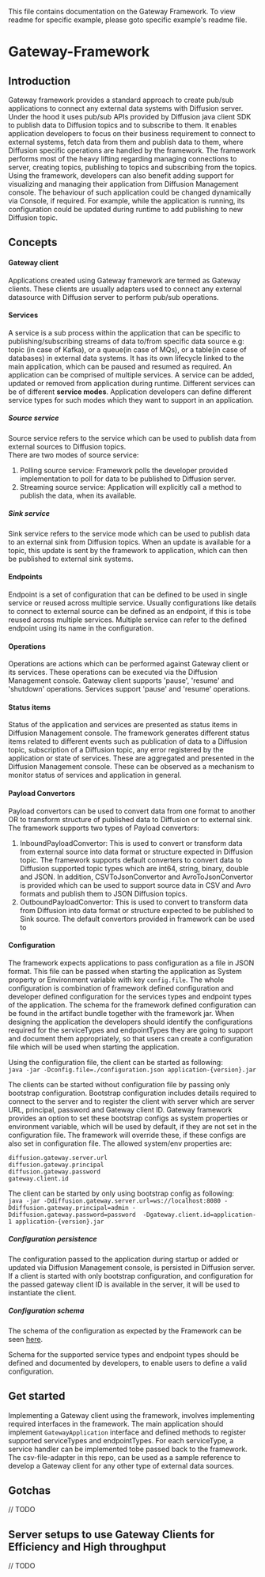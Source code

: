 This file contains documentation on the Gateway Framework. To view readme for specific example, please goto specific example's readme file.

# Gateway-Framework

## Introduction
Gateway framework provides a standard approach to create pub/sub applications to connect any external data systems with Diffusion server. Under the hood it uses pub/sub APIs provided by Diffusion java client SDK to publish data to Diffusion topics and to subscribe to them. It enables application developers to focus on their business requirement to connect to external systems, fetch data from them and publish data to them, where Diffusion specific operations are handled by the framework. The framework performs most of the heavy lifting regarding managing connections to server, creating topics, publishing to topics and subscribing from the topics. Using the framework, developers can also benefit adding support for visualizing and managing their application from Diffusion Management console. The behaviour of such application could be changed dynamically via Console, if required. For example, while the application is running, its configuration could be updated during runtime to add publishing to new Diffusion topic.

## Concepts 

#### Gateway client
Applications created using Gateway framework are termed as Gateway clients. These clients are usually adapters used to connect any external datasource with Diffusion server to perform pub/sub operations.

#### Services
A service is a sub process within the application that can be specific to publishing/subscribing streams of data to/from specific data source e.g: topic (in case of Kafka), or a queue(in case of MQs), or a table(in case of databases) in external data systems. It has its own lifecycle linked to the main application, which can be paused and resumed as required. An application can be comprised of multiple services. A service can be added, updated or removed from application during runtime. Different services can be of different **service modes**. Application developers can define different service types for such modes which they want to support in an application.

##### Source service
Source service refers to the service which can be used to publish data from external sources to Diffusion topics.  
There are two modes of source service:
<ol>
<li>Polling source service:  Framework polls the developer provided implementation to poll for data to be published to Diffusion server.
</li>
<li>Streaming source service: Application will explicitly call a method to publish the data, when its available.</li>
</ol>

##### Sink service 
Sink service refers to the service mode which can be used to publish data to an external sink from Diffusion topics. When an update is available for a topic, this update is sent by the framework to application, which can then be published to external sink systems.

#### Endpoints
Endpoint is a set of configuration that can be defined to be used in single service or reused across multiple service. Usually configurations like details to connect to external source can be defined as an endpoint, if this is tobe reused across multiple services. Multiple service can refer to the defined endpoint using its name in the configuration.

#### Operations
Operations are actions which can be performed against Gateway client or its services. These operations can be executed via the Diffusion Management console. Gateway client supports 'pause', 'resume' and 'shutdown' operations. Services support 'pause' and 'resume' operations.

#### Status items
Status of the application and services are presented as status items in Diffusion Management console. The framework generates different status items related to different events such as publication of data to a Diffusion topic, subscription of a Diffusion topic, any error registered by the application or state of services. These are aggregated and presented in the Diffusion Management console. These can be observed as a mechanism to monitor status of services and application in general.

#### Payload Convertors
Payload convertors can be used to convert data from one format to another OR to transform structure of published data to Diffusion or to external sink. The framework supports two types of Payload convertors:
<ol>
<li>
InboundPayloadConvertor: This is used to convert or transform data from external source into data format or structure expected in Diffusion topic. The framework supports default converters to convert data to Diffusion supported topic types which are int64, string, binary, double and JSON. In addition, CSVToJsonConvertor and AvroToJsonConvertor is provided which can be used to support source data in CSV and Avro formats and publish them to JSON Diffusion topics.
</li>  

<li>
OutboundPayloadConvertor: This is used to convert to transform data from Diffusion into data format or structure expected to be published to Sink source. The default convertors provided in framework can be used to 
</li>
</ol>

#### Configuration
The framework expects applications to pass configuration as a file in JSON format. This file can be passed when starting the application as System property or Environment variable with key `config.file`. The whole configuration is combination of framework defined configuration and developer defined configuration for the services types and endpoint types of the application. The schema for the framework defined configuration can be found in the artifact bundle together with the framework jar. When designing the application the developers should identify the configurations required for the serviceTypes and endpointTypes they are going to support and document them appropriately, so that users can create a configuration file which will be used when starting the application.

Using the configuration file, the client can be started as following:  
    `java -jar -Dconfig.file=./configuration.json application-{version}.jar`

The clients can be started without configuration file by passing only bootstrap configuration. Bootstrap configuration includes details required to connect to the server and to register the client with server which are server URL, principal, password and Gateway client ID. Gateway framework provides an option to set these bootstrap configs as system properties or environment variable, which will be used by default, if they are not set in the configuration file. The framework will override these, if these configs are also set in configuration file. The allowed system/env properties are:  
``` 
diffusion.gateway.server.url  
diffusion.gateway.principal  
diffusion.gateway.password  
gateway.client.id
```
The client can be started by only using bootstrap config as following:  
`java -jar -Ddiffusion.gateway.server.url=ws://localhost:8080 -Ddiffusion.gateway.principal=admin -Ddiffusion.gateway.password=password  -Dgateway.client.id=application-1 application-{version}.jar`

##### Configuration persistence
The configuration passed to the application during startup or added or updated via Diffusion Management console, is persisted in Diffusion server. If a client is started with only bootstrap configuration, and configuration for the passed gateway client ID is available in the server, it will be used to instantiate the client.

##### Configuration schema
The schema of the configuration as expected by the Framework can be seen [here](file://frameworkConfigSchema.json).

Schema for the supported service types and endpoint types should be defined and documented by developers, to enable users to define a valid configuration. 

## Get started
Implementing a Gateway client using the framework, involves implementing required interfaces in the framework.
The main application should implement `GatewayApplication` interface and defined methods to register supported serviceTypes and endpointTypes. For each serviceType, a service handler can be implemented tobe passed back to the framework. The csv-file-adapter in this repo, can be used as a sample reference to develop a Gateway client for any other type of external data sources. 
 
## Gotchas
// TODO

## Server setups to use Gateway Clients for Efficiency and High throughput
// TODO